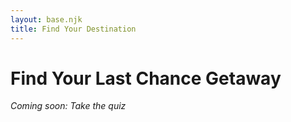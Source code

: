 ```yaml
---
layout: base.njk
title: Find Your Destination
---
```


# Find Your Last Chance Getaway

*Coming soon: Take the quiz*
